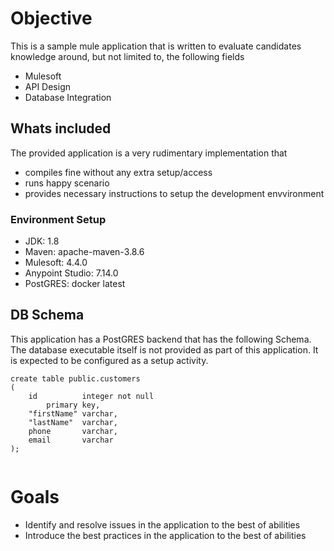 # Objective
This is a sample mule application that is written to evaluate candidates knowledge around, but not limited to, the following fields
* Mulesoft 
* API Design
* Database Integration


## Whats included 
The provided application is a very rudimentary implementation that 
* compiles fine without any extra setup/access
* runs happy scenario
* provides necessary instructions to setup the development envvironment

### Environment Setup
* JDK: 1.8
* Maven: apache-maven-3.8.6
* Mulesoft: 4.4.0
* Anypoint Studio: 7.14.0 
* PostGRES: docker latest
## DB Schema
This application has a PostGRES backend that has the following Schema. The database executable itself is not provided as part of this application. It is expected to be configured as a setup activity.
```
create table public.customers
(
    id          integer not null
        primary key,
    "firstName" varchar,
    "lastName"  varchar,
    phone       varchar,
    email       varchar
);
    
```


# Goals
* Identify and resolve issues in the application to the best of abilities
* Introduce the best practices in the application to the best of abilities
 
